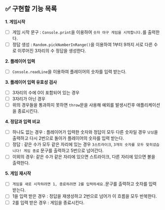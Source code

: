 ## ✅ 구현할 기능 목록

**1. 게임시작**

- [ ] 게임 시작 문구 : `Console.print`을 이용하여 `숫자 야구 게임을 시작합니다.`를 출력한다.
- [ ] 정답 생성 : `Random.pickNumberInRange()`을 이용하여 1부터 9까지 서로 다른 수로 이루어진 3자리의 수 정답을 생성한다.

**2. 플레이어 입력**

- [ ] `Console.readLine`을 이용하여 플레이어의 숫자를 입력 받는다.

**3. 플레이어 입력 유효성 검사**

- [ ] 3자리의 수에 0이 포함되어 있는 경우
- [ ] 3자리가 아닌 경우
- [ ] 위의 경우들을 통과하지 못하면 `throw`문을 사용해 예외를 발생시킨후 애플리케이션을 종료시킨다.

**4. 정답과 입력 비교**

- [ ] 하나도 없는 경우 : 플레이어가 입력한 숫자와 정답이 모두 다른 숫자일 경우 `낫싱`을 출력하고 다시 2번으로 돌아가 플레이어의 숫자를 입력 받는다.
- [ ] 정답 : 같은 수가 모두 같은 자리에 있는 경우 `3스트라이크`, `3개의 숫자를 모두 맞히셨습니다! 게임 종료` 문구를 출력하고 5번으로 넘어간다.
- [ ] 이외의 경우: 같은 수가 같은 자리에 있으면 스트라이크, 다른 자리에 있으면 볼을 출력한다.

**5. 게임 재시작**

- [ ] `게임을 새로 시작하려면 1, 종료하려면 2를 입력하세요.`문구를 출력하고 숫자를 입력받는다.
- [ ] 1을 입력 받은 경우 : 정답을 재생성하고 2번으로 넘어가 이 흐름을 모두 반복한다.
- [ ] 2를 입력 받은 경우 : 게임을 종료시킨다.

